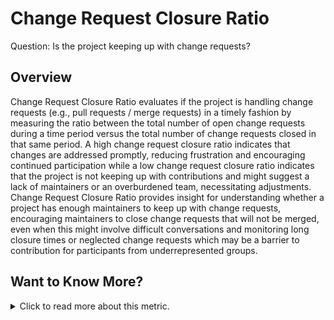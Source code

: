 # Change Request Closure Ratio

Question:  Is the project keeping up with change requests?

## Overview

Change Request Closure Ratio evaluates if the project is handling change requests (e.g., pull requests / merge requests) in a timely fashion by measuring the ratio between the total number of open change requests during a time period versus the total number of change requests closed in that same period. A high change request closure ratio indicates that changes are addressed promptly, reducing frustration and encouraging continued participation while a low change request closure ratio indicates that the project is not keeping up with contributions and might suggest a lack of maintainers or an overburdened team, necessitating adjustments. Change Request Closure Ratio provides insight for understanding whether a project has enough maintainers to keep up with change requests, encouraging maintainers to close change requests that will not be merged, even when this might involve difficult conversations and monitoring long closure times or neglected change requests which may be a barrier to contribution for participants from underrepresented groups.

## Want to Know More?

<span markdown="1"><details>

<summary>Click to read more about this metric.</summary>

### Filters (optional)

*   Date ranges (e.g., past 90 days, past year)
*   Automated responses, e.g., only count replies from real people by filtering bots and other automated replies
*   Labels
*   Type of change request (bug fixes vs. new features)
*   Type of close (accepted vs. rejected)

### Visualizations (optional)

**Total vs. Closed Pull Requests**: Data from Augur displayed using the Seaborn Python library.
![Total vs. Closed Pull Requests](https://raw.githubusercontent.com/chaoss/wg-common/main/focus-areas/time/images/change-request-closure-ratio-augur-py.png)

*REI* [Data from GrimoireLab](https://chaoss.biterg.io/app/kibana#/dashboard/9663d5a0-e1dc-11e8-8aac-ef7fd4d8cbad?_g=h@e261bfa&_a=h@2475efc) (REI: Review Efficiency Index, defined as the number of closed pull requests divided by the number of open ones in a given period of time. Measures efficiency closing pull requests.)

![Review Efficiency Index](https://raw.githubusercontent.com/chaoss/wg-common/main/focus-areas/time/images/change-request-closure-ratio-rei-grimoirelab.png)

## References

*   [CHAOSScon NA 2021 Lightning Talk](https://www.youtube.com/watch?v=DynqP2_W1ts)

## Contributors

*   Dawn Foster
*   Matt Germonprez
*   Kevin Lumbard
*   Elizabeth Barron
*   Yehui Wang
*   Pecukiar C. Umeh

## Additional Information

To edit this metric please [submit a Change Request here](https://github.com/chaoss/wg-common/blob/main/focus-areas/time/change-request-closure-ratio.md).

To reference this metric in software or publications please use this stable URL:<https://chaoss.community/?p=4834>

<!-- # For groupings in the knowledge base
Context tags: Lifecycle, Contribution
Keyword tags: Time to close, pull request, merge request, ratio, Review Efficiency
-->
